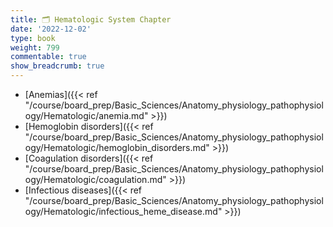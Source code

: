 ```yaml
---
title: 🗂 Hematologic System Chapter
date: '2022-12-02'
type: book
weight: 799
commentable: true
show_breadcrumb: true
---
```


- [Anemias]({{< ref "/course/board_prep/Basic_Sciences/Anatomy_physiology_pathophysiology/Hematologic/anemia.md" >}})
- [Hemoglobin disorders]({{< ref "/course/board_prep/Basic_Sciences/Anatomy_physiology_pathophysiology/Hematologic/hemoglobin_disorders.md" >}}) 
- [Coagulation disorders]({{< ref "/course/board_prep/Basic_Sciences/Anatomy_physiology_pathophysiology/Hematologic/coagulation.md" >}}) 
- [Infectious diseases]({{< ref "/course/board_prep/Basic_Sciences/Anatomy_physiology_pathophysiology/Hematologic/infectious_heme_disease.md" >}})